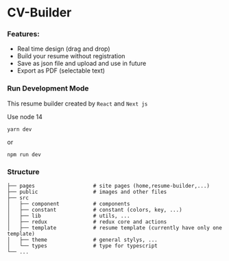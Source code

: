 # CV-Builder


### Features:
- Real time design (drag and drop)
- Build your resume without registration
- Save as json file and upload and use in future
- Export as PDF (selectable text)


### Run Development Mode
This resume builder created by `React` and `Next js`

Use node 14
    
```
yarn dev
```
or
```
npm run dev
```

### Structure

    ├── pages                   # site pages (home,resume-builder,...)
    ├── public                  # images and other files
    ├── src                    
    │   ├── component           # components
    │   ├── constant            # constant (colors, key, ...)
    │   ├── lib                 # utils, ...
    │   ├── redux               # redux core and actions
    │   ├── template            # resume template (currently have only one template)
    │   ├── theme               # general stylys, ...
    │   └── types               # type for typescript
    └── ...


